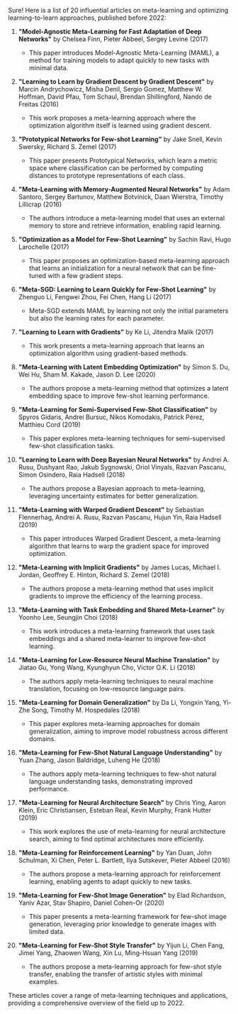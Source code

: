 Sure! Here is a list of 20 influential articles on meta-learning and optimizing learning-to-learn approaches, published before 2022:

1. **"Model-Agnostic Meta-Learning for Fast Adaptation of Deep Networks"** by Chelsea Finn, Pieter Abbeel, Sergey Levine (2017)
   - This paper introduces Model-Agnostic Meta-Learning (MAML), a method for training models to adapt quickly to new tasks with minimal data.

2. **"Learning to Learn by Gradient Descent by Gradient Descent"** by Marcin Andrychowicz, Misha Denil, Sergio Gomez, Matthew W. Hoffman, David Pfau, Tom Schaul, Brendan Shillingford, Nando de Freitas (2016)
   - This work proposes a meta-learning approach where the optimization algorithm itself is learned using gradient descent.

3. **"Prototypical Networks for Few-shot Learning"** by Jake Snell, Kevin Swersky, Richard S. Zemel (2017)
   - This paper presents Prototypical Networks, which learn a metric space where classification can be performed by computing distances to prototype representations of each class.

4. **"Meta-Learning with Memory-Augmented Neural Networks"** by Adam Santoro, Sergey Bartunov, Matthew Botvinick, Daan Wierstra, Timothy Lillicrap (2016)
   - The authors introduce a meta-learning model that uses an external memory to store and retrieve information, enabling rapid learning.

5. **"Optimization as a Model for Few-Shot Learning"** by Sachin Ravi, Hugo Larochelle (2017)
   - This paper proposes an optimization-based meta-learning approach that learns an initialization for a neural network that can be fine-tuned with a few gradient steps.

6. **"Meta-SGD: Learning to Learn Quickly for Few-Shot Learning"** by Zhenguo Li, Fengwei Zhou, Fei Chen, Hang Li (2017)
   - Meta-SGD extends MAML by learning not only the initial parameters but also the learning rates for each parameter.

7. **"Learning to Learn with Gradients"** by Ke Li, Jitendra Malik (2017)
   - This work presents a meta-learning approach that learns an optimization algorithm using gradient-based methods.

8. **"Meta-Learning with Latent Embedding Optimization"** by Simon S. Du, Wei Hu, Sham M. Kakade, Jason D. Lee (2020)
   - The authors propose a meta-learning method that optimizes a latent embedding space to improve few-shot learning performance.

9. **"Meta-Learning for Semi-Supervised Few-Shot Classification"** by Spyros Gidaris, Andrei Bursuc, Nikos Komodakis, Patrick Pérez, Matthieu Cord (2019)
   - This paper explores meta-learning techniques for semi-supervised few-shot classification tasks.

10. **"Learning to Learn with Deep Bayesian Neural Networks"** by Andrei A. Rusu, Dushyant Rao, Jakub Sygnowski, Oriol Vinyals, Razvan Pascanu, Simon Osindero, Raia Hadsell (2018)
    - The authors propose a Bayesian approach to meta-learning, leveraging uncertainty estimates for better generalization.

11. **"Meta-Learning with Warped Gradient Descent"** by Sebastian Flennerhag, Andrei A. Rusu, Razvan Pascanu, Hujun Yin, Raia Hadsell (2019)
    - This paper introduces Warped Gradient Descent, a meta-learning algorithm that learns to warp the gradient space for improved optimization.

12. **"Meta-Learning with Implicit Gradients"** by James Lucas, Michael I. Jordan, Geoffrey E. Hinton, Richard S. Zemel (2018)
    - The authors propose a meta-learning method that uses implicit gradients to improve the efficiency of the learning process.

13. **"Meta-Learning with Task Embedding and Shared Meta-Learner"** by Yoonho Lee, Seungjin Choi (2018)
    - This work introduces a meta-learning framework that uses task embeddings and a shared meta-learner to improve few-shot learning.

14. **"Meta-Learning for Low-Resource Neural Machine Translation"** by Jiatao Gu, Yong Wang, Kyunghyun Cho, Victor O.K. Li (2018)
    - The authors apply meta-learning techniques to neural machine translation, focusing on low-resource language pairs.

15. **"Meta-Learning for Domain Generalization"** by Da Li, Yongxin Yang, Yi-Zhe Song, Timothy M. Hospedales (2018)
    - This paper explores meta-learning approaches for domain generalization, aiming to improve model robustness across different domains.

16. **"Meta-Learning for Few-Shot Natural Language Understanding"** by Yuan Zhang, Jason Baldridge, Luheng He (2018)
    - The authors apply meta-learning techniques to few-shot natural language understanding tasks, demonstrating improved performance.

17. **"Meta-Learning for Neural Architecture Search"** by Chris Ying, Aaron Klein, Eric Christiansen, Esteban Real, Kevin Murphy, Frank Hutter (2019)
    - This work explores the use of meta-learning for neural architecture search, aiming to find optimal architectures more efficiently.

18. **"Meta-Learning for Reinforcement Learning"** by Yan Duan, John Schulman, Xi Chen, Peter L. Bartlett, Ilya Sutskever, Pieter Abbeel (2016)
    - The authors propose a meta-learning approach for reinforcement learning, enabling agents to adapt quickly to new tasks.

19. **"Meta-Learning for Few-Shot Image Generation"** by Elad Richardson, Yaniv Azar, Stav Shapiro, Daniel Cohen-Or (2020)
    - This paper presents a meta-learning framework for few-shot image generation, leveraging prior knowledge to generate images with limited data.

20. **"Meta-Learning for Few-Shot Style Transfer"** by Yijun Li, Chen Fang, Jimei Yang, Zhaowen Wang, Xin Lu, Ming-Hsuan Yang (2019)
    - The authors propose a meta-learning approach for few-shot style transfer, enabling the transfer of artistic styles with minimal examples.

These articles cover a range of meta-learning techniques and applications, providing a comprehensive overview of the field up to 2022.